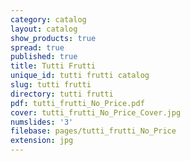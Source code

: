 ```yaml
---
category: catalog
layout: catalog
show_products: true
spread: true
published: true
title: Tutti Frutti
unique_id: tutti frutti catalog
slug: tutti frutti
directory: tutti frutti
pdf: tutti_frutti_No_Price.pdf
cover: tutti_frutti_No_Price_Cover.jpg
numslides: '3'
filebase: pages/tutti_frutti_No_Price
extension: jpg
---
```

